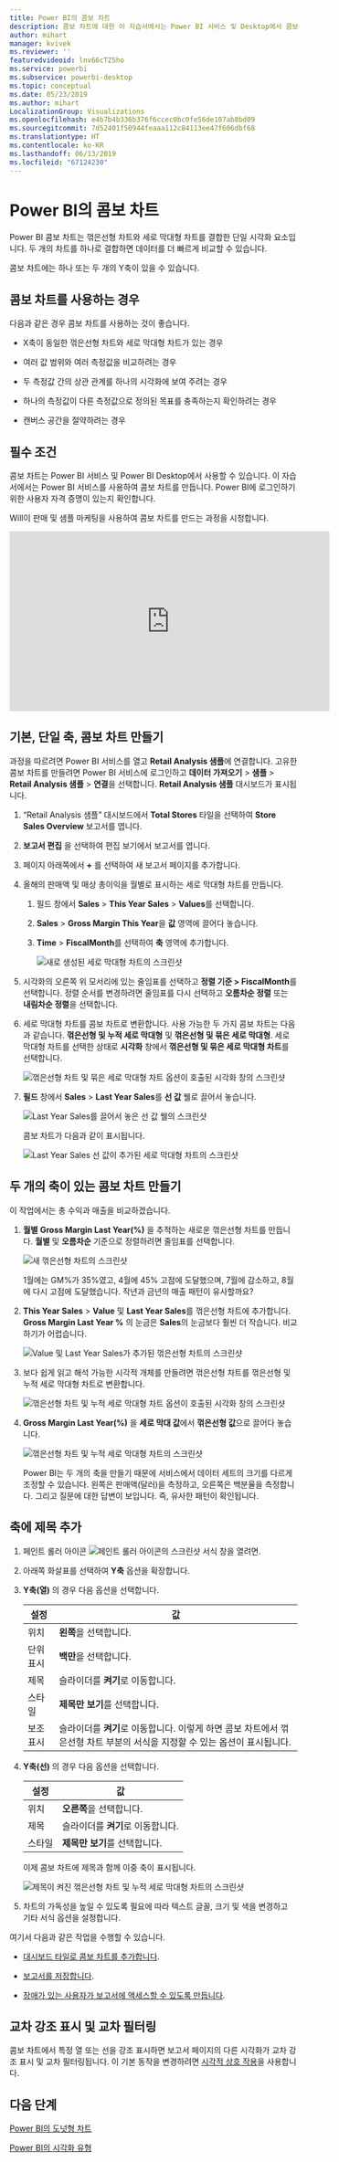 ```yaml
---
title: Power BI의 콤보 차트
description: 콤보 차트에 대한 이 자습서에서는 Power BI 서비스 및 Desktop에서 콤보 차트를 사용하는 경우와 만드는 방법을 설명합니다.
author: mihart
manager: kvivek
ms.reviewer: ''
featuredvideoid: lnv66cTZ5ho
ms.service: powerbi
ms.subservice: powerbi-desktop
ms.topic: conceptual
ms.date: 05/23/2019
ms.author: mihart
LocalizationGroup: Visualizations
ms.openlocfilehash: e4b7b4b336b376f6ccec0bc0fe56de107ab8bd09
ms.sourcegitcommit: 7d52401f50944feaaa112c84113ee47f606dbf68
ms.translationtype: HT
ms.contentlocale: ko-KR
ms.lasthandoff: 06/13/2019
ms.locfileid: "67124230"
---
```

# <a name="combo-chart-in-power-bi"></a>Power BI의 콤보 차트

Power BI 콤보 차트는 꺾은선형 차트와 세로 막대형 차트를 결합한 단일 시각화 요소입니다. 두 개의 차트를 하나로 결합하면 데이터를 더 빠르게 비교할 수 있습니다.

콤보 차트에는 하나 또는 두 개의 Y축이 있을 수 있습니다.

## <a name="when-to-use-a-combo-chart"></a>콤보 차트를 사용하는 경우

다음과 같은 경우 콤보 차트를 사용하는 것이 좋습니다.

* X축이 동일한 꺾은선형 차트와 세로 막대형 차트가 있는 경우

* 여러 값 범위와 여러 측정값을 비교하려는 경우

* 두 측정값 간의 상관 관계를 하나의 시각화에 보여 주려는 경우

* 하나의 측정값이 다른 측정값으로 정의된 목표를 충족하는지 확인하려는 경우

* 캔버스 공간을 절약하려는 경우

## <a name="prerequisites"></a>필수 조건

콤보 차트는 Power BI 서비스 및 Power BI Desktop에서 사용할 수 있습니다. 이 자습서에서는 Power BI 서비스를 사용하여 콤보 차트를 만듭니다. Power BI에 로그인하기 위한 사용자 자격 증명이 있는지 확인합니다.

Will이 판매 및 샘플 마케팅을 사용하여 콤보 차트를 만드는 과정을 시청합니다.

<iframe width="560" height="315" src="https://www.youtube.com/embed/lnv66cTZ5ho?list=PL1N57mwBHtN0JFoKSR0n-tBkUJHeMP2cP" frameborder="0" allowfullscreen></iframe>  

## <a name="create-a-basic-single-axis-combo-chart"></a>기본, 단일 축, 콤보 차트 만들기

과정을 따르려면 Power BI 서비스를 열고 **Retail Analysis 샘플**에 연결합니다. 고유한 콤보 차트를 만들려면 Power BI 서비스에 로그인하고 **데이터 가져오기** > **샘플** > **Retail Analysis 샘플** > **연결**을 선택합니다. **Retail Analysis 샘플** 대시보드가 표시됩니다.

1. “Retail Analysis 샘플” 대시보드에서 **Total Stores** 타일을 선택하여 **Store Sales Overview** 보고서를 엽니다.

1. **보고서 편집** 을 선택하여 편집 보기에서 보고서를 엽니다.

1. 페이지 아래쪽에서 **+** 를 선택하여 새 보고서 페이지를 추가합니다.

1. 올해의 판매액 및 매상 총이익을 월별로 표시하는 세로 막대형 차트를 만듭니다.

    1. 필드 창에서 **Sales** \> **This Year Sales** > **Values**를 선택합니다.

    1. **Sales** \> **Gross Margin This Year**을 **값** 영역에 끌어다 놓습니다.

    1. **Time** \> **FiscalMonth**를 선택하여 **축** 영역에 추가합니다.

        ![새로 생성된 세로 막대형 차트의 스크린샷](media/power-bi-visualization-combo-chart/combotutorial1new.png)

1. 시각화의 오른쪽 위 모서리에 있는 줄임표를 선택하고 **정렬 기준 > FiscalMonth**를 선택합니다. 정렬 순서를 변경하려면 줄임표를 다시 선택하고 **오름차순 정렬** 또는 **내림차순 정렬**을 선택합니다.

1. 세로 막대형 차트를 콤보 차트로 변환합니다. 사용 가능한 두 가지 콤보 차트는 다음과 같습니다. **꺾은선형 및 누적 세로 막대형** 및 **꺾은선형 및 묶은 세로 막대형**. 세로 막대형 차트를 선택한 상태로 **시각화** 창에서 **꺾은선형 및 묶은 세로 막대형 차트**를 선택합니다.

    ![꺾은선형 차트 및 묶은 세로 막대형 차트 옵션이 호출된 시각화 창의 스크린샷](media/power-bi-visualization-combo-chart/converttocombo_new2.png)

1. **필드** 창에서 **Sales** > **Last Year Sales**를 **선 값** 웰로 끌어서 놓습니다.

    ![Last Year Sales를 끌어서 놓은 선 값 웰의 스크린샷](media/power-bi-visualization-combo-chart/linevaluebucket.png)

    콤보 차트가 다음과 같이 표시됩니다.

    ![Last Year Sales 선 값이 추가된 세로 막대형 차트의 스크린샷](media/power-bi-visualization-combo-chart/combochartdone-new.png)

## <a name="create-a-combo-chart-with-two-axes"></a>두 개의 축이 있는 콤보 차트 만들기

이 작업에서는 총 수익과 매출을 비교하겠습니다.

1. **월별** **Gross Margin Last Year(%)** 을 추적하는 새로운 꺾은선형 차트를 만듭니다. **월별** 및 **오름차순** 기준으로 정렬하려면 줄임표를 선택합니다.

    ![새 꺾은선형 차트의 스크린샷](media/power-bi-visualization-combo-chart/combo1_new.png)

     1월에는 GM%가 35%였고, 4월에 45% 고점에 도달했으며, 7월에 감소하고, 8월에 다시 고점에 도달했습니다. 작년과 금년의 매출 패턴이 유사할까요?

1. **This Year Sales** > **Value** 및 **Last Year Sales**를 꺾은선형 차트에 추가합니다. **Gross Margin Last Year %** 의 눈금은 **Sales**의 눈금보다 훨씬 더 작습니다. 비교하기가 어렵습니다.

    ![Value 및 Last Year Sales가 추가된 꺾은선형 차트의 스크린샷](media/power-bi-visualization-combo-chart/flatline_new.png)

1. 보다 쉽게 읽고 해석 가능한 시각적 개체를 만들려면 꺾은선형 차트를 꺾은선형 및 누적 세로 막대형 차트로 변환합니다.

    ![꺾은선형 차트 및 누적 세로 막대형 차트 옵션이 호출된 시각화 창의 스크린샷](media/power-bi-visualization-combo-chart/converttocombo_new.png)

1. **Gross Margin Last Year(%)** 을 **세로 막대 값**에서 **꺾은선형 값**으로 끌어다 놓습니다. 

    ![꺾은선형 차트 및 누적 세로 막대형 차트의 스크린샷](media/power-bi-visualization-combo-chart/power-bi-combochart.png)

    Power BI는 두 개의 축을 만들기 때문에 서비스에서 데이터 세트의 크기를 다르게 조정할 수 있습니다. 왼쪽은 판매액(달러)을 측정하고, 오른쪽은 백분율을 측정합니다. 그리고 질문에 대한 답변이 보입니다. 즉, 유사한 패턴이 확인됩니다.

## <a name="add-titles-to-the-axes"></a>축에 제목 추가

1. 페인트 롤러 아이콘 ![페인트 롤러 아이콘의 스크린샷](media/power-bi-visualization-combo-chart/power-bi-paintroller.png) 서식 창을 열려면.

1. 아래쪽 화살표를 선택하여 **Y축** 옵션을 확장합니다.

1. **Y축(열)** 의 경우 다음 옵션을 선택합니다.

    | 설정 | 값 |
    | ------- | ----- |
    | 위치 | **왼쪽**을 선택합니다. |
    | 단위 표시 | **백만**을 선택합니다. |
    | 제목 | 슬라이더를 **켜기**로 이동합니다. |
    | 스타일 | **제목만 보기**를 선택합니다. |
    | 보조 표시 | 슬라이더를 **켜기**로 이동합니다.  이렇게 하면 콤보 차트에서 꺾은선형 차트 부분의 서식을 지정할 수 있는 옵션이 표시됩니다. |

1. **Y축(선)** 의 경우 다음 옵션을 선택합니다.

    | 설정 | 값 |
    | ------- | ----- |
    | 위치 | **오른쪽**을 선택합니다. |
    | 제목 | 슬라이더를 **켜기**로 이동합니다. |
    | 스타일 | **제목만 보기**를 선택합니다. |

    이제 콤보 차트에 제목과 함께 이중 축이 표시됩니다.

    ![제목이 켜진 꺾은선형 차트 및 누적 세로 막대형 차트의 스크린샷](media/power-bi-visualization-combo-chart/power-bi-titles-on.png)

1. 차트의 가독성을 높일 수 있도록 필요에 따라 텍스트 글꼴, 크기 및 색을 변경하고 기타 서식 옵션을 설정합니다.

여기서 다음과 같은 작업을 수행할 수 있습니다.

* [대시보드 타일로 콤보 차트를 추가합니다](../service-dashboard-tiles.md).

* [보고서를 저장합니다](../service-report-save.md).

* [장애가 있는 사용자가 보고서에 액세스할 수 있도록 만듭니다](../desktop-accessibility.md).

## <a name="cross-highlighting-and-cross-filtering"></a>교차 강조 표시 및 교차 필터링

콤보 차트에서 특정 열 또는 선을 강조 표시하면 보고서 페이지의 다른 시각화가 교차 강조 표시 및 교차 필터링됩니다. 이 기본 동작을 변경하려면 [시각적 상호 작용](../service-reports-visual-interactions.md)을 사용합니다.

## <a name="next-steps"></a>다음 단계

[Power BI의 도넛형 차트](power-bi-visualization-doughnut-charts.md)

[Power BI의 시각화 유형](power-bi-visualization-types-for-reports-and-q-and-a.md)